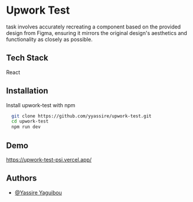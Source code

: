 # Upwork Test

task involves accurately recreating a component based on the provided design from Figma, ensuring it mirrors the original design's aesthetics and functionality as closely as possible.

## Tech Stack

React

## Installation

Install upwork-test with npm

```bash
  git clone https://github.com/yyassire/upwork-test.git
  cd upwork-test
  npm run dev
```

## Demo

https://upwork-test-psi.vercel.app/

## Authors

- [@Yassire Yaguibou](https://github.com/yyassire/)
